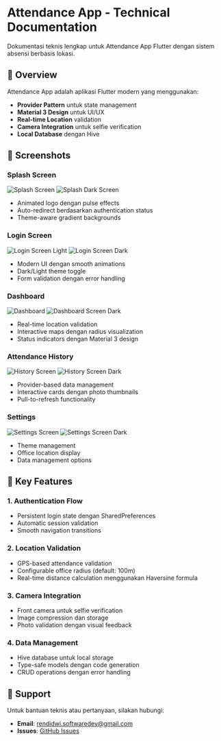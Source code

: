 # Attendance App - Technical Documentation

Dokumentasi teknis lengkap untuk Attendance App Flutter dengan sistem absensi berbasis lokasi.

## 🎯 Overview

Attendance App adalah aplikasi Flutter modern yang menggunakan:

- **Provider Pattern** untuk state management
- **Material 3 Design** untuk UI/UX
- **Real-time Location** validation
- **Camera Integration** untuk selfie verification
- **Local Database** dengan Hive

## 📱 Screenshots

### Splash Screen

![Splash Screen](splash.jpg)
![Splash Dark Screen](splash-dark.jpg)

- Animated logo dengan pulse effects
- Auto-redirect berdasarkan authentication status
- Theme-aware gradient backgrounds

### Login Screen

![Login Screen Light](login.png) ![Login Screen Dark](login-dark.png)

- Modern UI dengan smooth animations
- Dark/Light theme toggle
- Form validation dengan error handling

### Dashboard

![Dashboard](dashboard.png) ![Dashboard Screen Dark](dashboard-dark.png)

- Real-time location validation
- Interactive maps dengan radius visualization
- Status indicators dengan Material 3 design

### Attendance History

![History Screen](history.png) ![History Screen Dark](history-dark.png)

- Provider-based data management
- Interactive cards dengan photo thumbnails
- Pull-to-refresh functionality

### Settings

![Settings Screen](settings.png) ![Settings Screen Dark](settings-dark.png)

- Theme management
- Office location display
- Data management options

## 🔧 Key Features

### 1. Authentication Flow

- Persistent login state dengan SharedPreferences
- Automatic session validation
- Smooth navigation transitions

### 2. Location Validation

- GPS-based attendance validation
- Configurable office radius (default: 100m)
- Real-time distance calculation menggunakan Haversine formula

### 3. Camera Integration

- Front camera untuk selfie verification
- Image compression dan storage
- Photo validation dengan visual feedback

### 4. Data Management

- Hive database untuk local storage
- Type-safe models dengan code generation
- CRUD operations dengan error handling

## 🤝 Support

Untuk bantuan teknis atau pertanyaan, silakan hubungi:

- **Email**: rendidwi.softwaredev@gmail.com
- **Issues**: [GitHub Issues](https://github.com/trimitra/attendance-app/issues)
